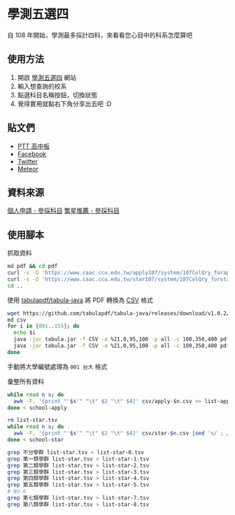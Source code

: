 # 學測五選四
自 108 年開始，學測最多採計四科，來看看您心目中的科系怎麼算吧

## 使用方法
1. 開啟 [學測五選四](https://sean.cat/gsat) 網站
2. 輸入想查詢的校系
3. 點選科目名稱按鈕，切換狀態
4. 覺得實用就點右下角分享出去吧 :D


## 貼文們

* [PTT 高中板](https://www.ptt.cc/bbs/SENIORHIGH/M.1529085042.A.CD0.html)
* [Facebook](https://www.facebook.com/Sean0604/posts/2103316103273571)
* [Twitter](https://twitter.com/Sea_n64/status/1007815631343738880)
* [Meteor](https://meteor.today/a/99fu5g)



## 資料來源
[個人申請 - 參採科目](https://www.caac.ccu.edu.tw/apply107/Classification_NextYear.php)
[繁星推薦 - 參採科目](https://www.caac.ccu.edu.tw/star107/Classification_NextYear.php)


## 使用腳本
抓取資料
```bash
md pdf && cd pdf
curl -s -O 'https://www.caac.ccu.edu.tw/apply107/system/107ColQry_forapply_4hgd9/ColQry_NextYear/ApplyPreviewGsd_[001-155].pdf'
curl -s -O 'https://www.caac.ccu.edu.tw/star107/system/107ColQry_forstar_9sde/ColQry_NextYear/StarPreviewGsd_[001-155].pdf'
cd ..
```

使用 [tabulapdf/tabula-java](https://github.com/tabulapdf/tabula-java) 將 PDF 轉換為 [CSV](https://zh.wikipedia.org/zh-tw/%E9%80%97%E5%8F%B7%E5%88%86%E9%9A%94%E5%80%BC) 格式
```bash
wget https://github.com/tabulapdf/tabula-java/releases/download/v1.0.2/tabula-1.0.2-jar-with-dependencies.jar tabula.jar
md csv
for i in {001..155}; do
  echo $i
  java -jar tabula.jar -f CSV -a %21,0,95,100 -p all -c 100,350,400 pdf/ApplyPreviewGsd_${i}.pdf -o csv/apply-${i}.csv 2> /dev/null
  java -jar tabula.jar -f CSV -a %21,0,95,100 -p all -c 100,350,400 pdf/StarPreviewGsd_${i}.pdf -o csv/star-${i}.csv 2> /dev/null
done
```

手動將大學編號處理為 `001 台大` 格式

彙整所有資料
```bash
while read n s; do
  awk -F, '{print "'$s'" "\t" $2 "\t" $4}' csv/apply-$n.csv >> list-apply.tsv
done < school-apply

rm list-star.tsv
while read n s; do
  awk -F, '{print "'$s'" "\t" $2 "\t" $4}' csv/star-$n.csv |sed 's/ ; /,/g' >> list-star.tsv
done < school-star

grep 不分學群 list-star.tsv > list-star-0.tsv
grep 第一類學群 list-star.tsv > list-star-1.tsv
grep 第二類學群 list-star.tsv > list-star-2.tsv
grep 第三類學群 list-star.tsv > list-star-3.tsv
grep 第四類學群 list-star.tsv > list-star-4.tsv
grep 第五類學群 list-star.tsv > list-star-5.tsv
# No 6
grep 第七類學群 list-star.tsv > list-star-7.tsv
grep 第八類學群 list-star.tsv > list-star-8.tsv
```
